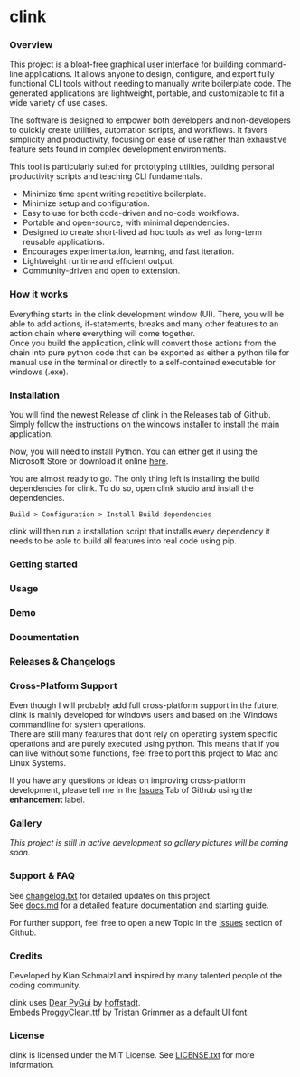 # clink

### Overview
This project is a bloat-free graphical user interface for building command-line applications. 
It allows anyone to design, configure, and export fully functional CLI tools without needing to manually write boilerplate code. 
The generated applications are lightweight, portable, and customizable to fit a wide variety of use cases.

The software is designed to empower both developers and non-developers to quickly create utilities, automation scripts, and workflows. 
It favors simplicity and productivity, focusing on ease of use rather than exhaustive feature sets found in complex development environments. 

This tool is particularly suited for prototyping utilities, building personal productivity scripts and teaching CLI fundamentals.

- Minimize time spent writing repetitive boilerplate.
- Minimize setup and configuration.
- Easy to use for both code-driven and no-code workflows.
- Portable and open-source, with minimal dependencies.
- Designed to create short-lived ad hoc tools as well as long-term reusable applications.
- Encourages experimentation, learning, and fast iteration.
- Lightweight runtime and efficient output.
- Community-driven and open to extension.

### How it works
Everything starts in the clink development window (UI). There, you will be able to add actions, if-statements, 
breaks and many other features to an action chain where everything will come together.
<br>
Once you build the application, clink will convert those actions from the chain into pure python code that can be exported
as either a python file for manual use in the terminal or directly to a self-contained executable for windows (.exe).

### Installation
You will find the newest Release of clink in the Releases tab of Github.
<br> Simply follow the instructions on the windows installer to install the main application.

Now, you will need to install Python. You can either get it using the Microsoft Store or download it online [here](https://www.python.org/downloads/).

You are almost ready to go. The only thing left is installing the build dependencies for clink. To do so, open clink studio and install the dependencies.
```
Build > Configuration > Install Build dependencies
```
clink will then run a installation script that installs every dependency it needs to be able to build all features into real code using pip.

### Getting started

### Usage

### Demo

### Documentation

### Releases & Changelogs

### Cross-Platform Support
Even though I will probably add full cross-platform support in the future, clink is mainly developed for windows 
users and based on the Windows commandline for system operations.
<br>
There are still many features that dont rely on operating system specific operations and are purely executed using python. This means
that if you can live without some functions, feel free to port this project to Mac and Linux Systems.

If you have any questions or ideas on improving cross-platform development, please tell me in the [Issues](https://github.com/schmalzl/clink/issues) Tab of Github
using the **enhancement** label.

### Gallery
*This project is still in active development so gallery pictures will be coming soon.*

### Support & FAQ
See [changelog.txt](./docs/changelog.txt) for detailed updates on this project.
<br> See [docs.md](./docs/docs.md) for a detailed feature documentation and starting guide.

For further support, feel free to open a new Topic in the [Issues](https://github.com/schmalzl/clink/issues) section of Github.

### Credits
Developed by Kian Schmalzl and inspired by many talented people of the coding community.

clink uses [Dear PyGui](https://github.com/hoffstadt/DearPyGui) by [hoffstadt](https://github.com/hoffstadt).
<br> Embeds [ProggyClean.ttf](https://www.dafont.com/proggy-clean.font) by Tristan Grimmer as a default UI font.

### License
clink is licensed under the MIT License. See [LICENSE.txt](./LICENSE.txt) for more information.